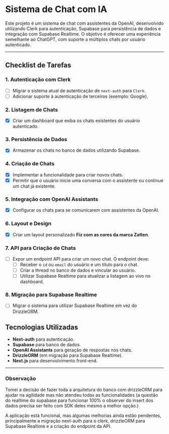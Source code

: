 # Sistema de Chat com IA

Este projeto é um sistema de chat com assistentes da OpenAI, desenvolvido utilizando Clerk para autenticação, Supabase para persistência de dados e integração com Supabase Realtime. O objetivo é oferecer uma experiência semelhante ao ChatGPT, com suporte a múltiplos chats por usuário autenticado.

---

## Checklist de Tarefas

### 1\. **Autenticação com Clerk**

- [ ] Migrar o sistema atual de autenticação de `next-auth` para `Clerk`.
- [ ] Adicionar suporte à autenticação de terceiros (exemplo: Google).

### 2\. **Listagem de Chats**

- [x] Criar um dashboard que exiba os chats existentes do usuário autenticado.

### 3\. **Persistência de Dados**

- [x] Armazenar os chats no banco de dados utilizando Supabase.

### 4\. **Criação de Chats**

- [x] Implementar a funcionalidade para criar novos chats.
- [x] Permitir que o usuário inicie uma conversa com o assistente ou continue um chat já existente.

### 5\. **Integração com OpenAI Assistants**

- [x] Configurar os chats para se comunicarem com assistentes da OpenAI.

### 6\. **Layout e Design**

- [x] Criar um layout personalizado **Fiz com as cores da marca Zatten**.

### 7\. **API para Criação de Chats**

- [ ] Expor um endpoint API para criar um novo chat. O endpoint deve:
  - [ ] Receber o `id` ou `email` do usuário e um título para o chat.
  - [ ] Criar a thread no banco de dados e vincular ao usuário.
  - [ ] Utilizar Supabase Realtime para atualizar a listagem ao vivo no dashboard.

### 8\. **Migração para Supabase Realtime**

- [ ] Migrar o sistema para utilizar Supabase Realtime em vez do DrizzleORM.

## Tecnologias Utilizadas

- **Next-auth** para autenticação.
- **Supabase** para banco de dados.
- **OpenAI Assistants** para geração de respostas nos chats.
- **DrizzleORM** (em migração para Supabase Realtime).
- **Next.js** para desenvolvimento front-end.

---

### Observação

Tomei a decisão de fazer toda a arquitetura do banco com drizzleORM para ajudar na agilidade mas não atendeu todas as funcionalidades (a questão do realtime do supabase para funcionar 100% o observer do insert dos dados precisa ser feito com SDK deles mesmo a melhor opção.)

A aplicação está funcional, mas algumas melhorias ainda estão pendentes, principalmente a migração next-auth para o clerk, drizzleORM para Supabase Realtime e a criação do endpoint da API.
